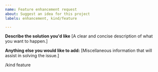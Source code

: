 ```yaml
---
name: Feature enhancement request
about: Suggest an idea for this project
labels: enhancement, kind/feature

---
```



**Describe the solution you'd like**
[A clear and concise description of what you want to happen.]


**Anything else you would like to add:**
[Miscellaneous information that will assist in solving the issue.]


/kind feature
